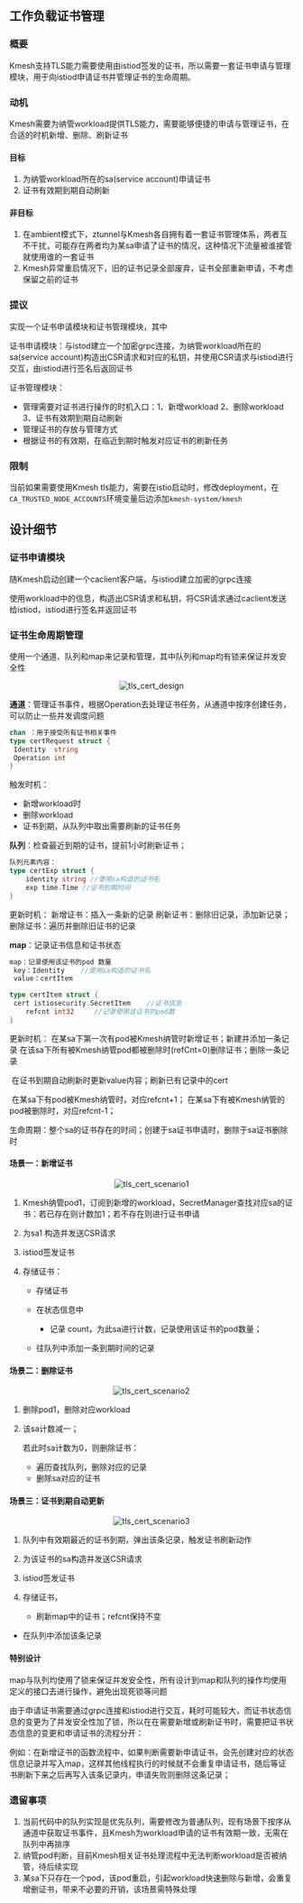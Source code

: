 ## 工作负载证书管理

### 概要

Kmesh支持TLS能力需要使用由istiod签发的证书，所以需要一套证书申请与管理模块，用于向istiod申请证书并管理证书的生命周期。

### 动机

Kmesh需要为纳管workload提供TLS能力，需要能够便捷的申请与管理证书，在合适的时机新增、删除、刷新证书

#### 目标

1. 为纳管workload所在的sa(service account)申请证书
2. 证书有效期到期自动刷新

#### 非目标

1. 在ambient模式下，ztunnel与Kmesh各自拥有着一套证书管理体系，两者互不干扰，可能存在两者均为某sa申请了证书的情况，这种情况下流量被谁接管就使用谁的一套证书
2. Kmesh异常重启情况下，旧的证书记录全部废弃，证书全部重新申请，不考虑保留之前的证书

### 提议

实现一个证书申请模块和证书管理模块，其中

证书申请模块：与istod建立一个加密grpc连接，为纳管workload所在的sa(service account)构造出CSR请求和对应的私钥，并使用CSR请求与istiod进行交互，由istiod进行签名后返回证书

证书管理模块：

- 管理需要对证书进行操作的时机入口：1、新增workload 2、删除workload 3、证书有效期到期自动刷新
- 管理证书的存放与管理方式
- 根据证书的有效期，在临近到期时触发对应证书的刷新任务

### 限制

当前如果需要使用Kmesh tls能力，需要在istio启动时，修改deployment，在`CA_TRUSTED_NODE_ACCOUNTS`环境变量后边添加`kmesh-system/kmesh`

## 设计细节

### 证书申请模块

随Kmesh启动创建一个caclient客户端，与istiod建立加密的grpc连接

使用workload中的信息，构造出CSR请求和私钥，将CSR请求通过caclient发送给istiod，istiod进行签名并返回证书

### 证书生命周期管理

使用一个通道、队列和map来记录和管理，其中队列和map均有锁来保证并发安全性

<div align="center">

![tls_cert_design](pics/tls_cert_design.svg)

</div>

**通道**：管理证书事件，根据Operation去处理证书任务，从通道中按序创建任务，可以防止一些并发调度问题

```go
chan ：用于接受所有证书相关事件
type certRequest struct {
 Identity  string
 Operation int
}
```

触发时机：

- 新增workload时
- 删除workload
- 证书到期，从队列中取出需要刷新的证书任务

**队列**：检查最近到期的证书，提前1小时刷新证书；

```go
队列元素内容：
type certExp struct {
    identity string //使用sa构造的证书名
    exp time.Time //证书到期时间
}
```

更新时机：
 新增证书：插入一条新的记录
 刷新证书：删除旧记录，添加新记录；
 删除证书：遍历并删除旧证书的记录

**map**：记录证书信息和证书状态

```go
map：记录使用该证书的pod 数量
​ key：Identity    //使用sa构造的证书名
​ value：certItem

type certItem struct {
 cert istiosecurity.SecretItem    //证书信息
    refcnt int32     //记录使用该证书的pod数
}
```

更新时机：
 在某sa下第一次有pod被Kmesh纳管时新增证书；新建并添加一条记录
 在该sa下所有被Kmesh纳管pod都被删除时(refCnt=0)删除证书；删除一条记录

​ 在证书到期自动刷新时更新value内容；刷新已有记录中的cert

​ 在某sa下有pod被Kmesh纳管时，对应refcnt+1；
​ 在某sa下有被Kmesh纳管的pod被删除时，对应refcnt-1；

生命周期：整个sa的证书存在的时间；创建于sa证书申请时，删除于sa证书删除时

#### 场景一：新增证书

<div align="center">

![tls_cert_scenario1](pics/tls_cert_scenario1.svg)

</div>

1. Kmesh纳管pod1，订阅到新增的workload，SecretManager查找对应sa的证书：若已存在则计数加1；若不存在则进行证书申请

2. 为sa1 构造并发送CSR请求

3. istiod签发证书

4. 存储证书：

   - 存储证书

   - 在状态信息中
     - 记录  count，为此sa进行计数，记录使用该证书的pod数量；

   - 往队列中添加一条到期时间的记录

#### 场景二：删除证书

<div align="center">

![tls_cert_scenario2](pics/tls_cert_scenario2.svg)

</div>

1. 删除pod1，删除对应workload

2. 该sa计数减一；

   若此时sa计数为0，则删除证书：

   - 遍历查找队列，删除对应的记录
   - 删除sa对应的证书

#### 场景三：证书到期自动更新

<div align="center">

![tls_cert_scenario3](pics/tls_cert_scenario3.svg)

</div>

1. 队列中有效期最近的证书到期，弹出该条记录，触发证书刷新动作
2. 为该证书的sa构造并发送CSR请求
3. istiod签发证书
4. 存储证书，

   - 刷新map中的证书；refcnt保持不变

- 在队列中添加该条记录

#### 特别设计

map与队列均使用了锁来保证并发安全性，所有设计到map和队列的操作均使用定义的接口去进行操作，避免出现死锁等问题

由于申请证书需要通过grpc连接和istiod进行交互，耗时可能较大，而证书状态信息的变更为了并发安全性加了锁，所以在在需要新增或刷新证书时，需要把证书状态信息的变更和申请证书的流程分开：

例如：在新增证书的函数流程中，如果判断需要新申请证书，会先创建对应的状态信息记录并写入map，这样其他线程执行的时候就不会重复申请证书，随后等证书刷新下来之后再写入该条记录内，申请失败则删除这条记录；

### 遗留事项

1. 当前代码中的队列实现是优先队列，需要修改为普通队列，现有场景下按序从通道中获取证书事件，且Kmesh为workload申请的证书有效期一致，无需在队列中再排序
2. 纳管pod判断，目前Kmesh相关证书处理流程中无法判断workload是否被纳管，待后续实现
3. 某sa下只存在一个pod，该pod重启，引起workload快速删除与新增，会重复增删证书，带来不必要的开销，该场景需特殊处理

